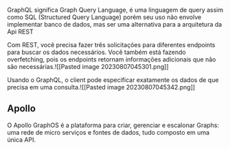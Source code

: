 GraphQL significa Graph Query Language, é uma linguagem de query assim como SQL (Structured Query Language) porém seu uso não envolve implementar banco de dados, mas ser uma alternativa para a arquitetura da Api REST 

Com REST, você precisa fazer três solicitações para diferentes endpoints para buscar os dados necessários. Você também está fazendo overfetching, pois os endpoints retornam informações adicionais que não são necessárias.![[Pasted image 20230807045301.png]]

Usando o GraphQL, o client pode especificar exatamente os dados de que precisa em uma consulta.![[Pasted image 20230807045342.png]]

## Apollo 
O Apollo GraphOS é a plataforma para criar, gerenciar e escalonar Graphs: uma rede de micro serviços e fontes de dados, tudo composto em uma única API.